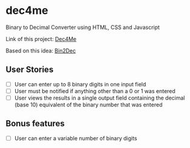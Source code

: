 # dec4me
Binary to Decimal Converter using HTML, CSS and Javascript

Link of this project: [Dec4Me](https://codepen.io/EduardoQCastro/project/full/ZeRePJ)

Based on this idea: [Bin2Dec](https://github.com/florinpop17/app-ideas)

## User Stories

-   [ ] User can enter up to 8 binary digits in one input field
-   [ ] User must be notified if anything other than a 0 or 1 was entered
-   [ ] User views the results in a single output field containing the decimal (base 10) equivalent of the binary number that was entered

## Bonus features

-   [ ] User can enter a variable number of binary digits
